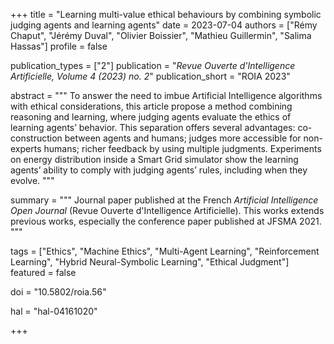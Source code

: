 +++
title = "Learning multi-value ethical behaviours by combining symbolic judging agents and learning agents"
date = 2023-07-04
authors = ["Rémy Chaput", "Jérémy Duval", "Olivier Boissier", "Mathieu Guillermin", "Salima Hassas"]
profile = false

publication_types = ["2"]
publication = "*Revue Ouverte d'Intelligence Artificielle, Volume 4 (2023) no. 2*"
publication_short = "ROIA 2023"

abstract = """
To answer the need to imbue Artificial Intelligence algorithms with ethical
considerations, this article propose a method combining reasoning and learning,
where judging agents evaluate the ethics of learning agents’ behavior. This
separation offers several advantages: co-construction between agents and humans;
judges more accessible for non-experts humans; richer feedback by using multiple
judgments. Experiments on energy distribution inside a Smart Grid simulator show
the learning agents’ ability to comply with judging agents’ rules, including
when they evolve. 
"""

summary = """
Journal paper published at the French *Artificial Intelligence Open Journal*
(Revue Ouverte d'Intelligence Artificielle). This works extends previous
works, especially the conference paper published at JFSMA 2021.
"""

tags = ["Ethics", "Machine Ethics", "Multi-Agent Learning",
"Reinforcement Learning", "Hybrid Neural-Symbolic Learning",
"Ethical Judgment"] 
featured = false

doi = "10.5802/roia.56"

hal = "hal-04161020"

+++

